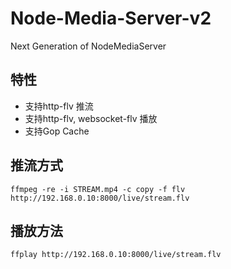 # Node-Media-Server-v2
Next Generation of NodeMediaServer

## 特性
 * 支持http-flv 推流
 * 支持http-flv, websocket-flv 播放
 * 支持Gop Cache

## 推流方式

```base
ffmpeg -re -i STREAM.mp4 -c copy -f flv http://192.168.0.10:8000/live/stream.flv
```

## 播放方法

```base
ffplay http://192.168.0.10:8000/live/stream.flv
```


